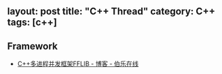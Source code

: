 layout: post
title: "C++ Thread"
category: C++
tags: [c++]
---

## Framework

- [C++多进程并发框架FFLIB - 博客 - 伯乐在线](http://blog.jobbole.com/24997/)

